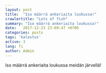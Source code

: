 ```yaml
---
layout: post
title:  "Iso määrrä ankeriaita loukussa!"
crawlertitle: "Lots of fish"
summary: "Iso määrrä ankeriaita loukussa!"
date:   2017-12-23 23:09:47 +0700
categories: posts
tags: 'kalastus'
active: 3
lang: fi
author: Admin
---
```

Iso määrrä ankeriaita loukussa meidän järvellä!
